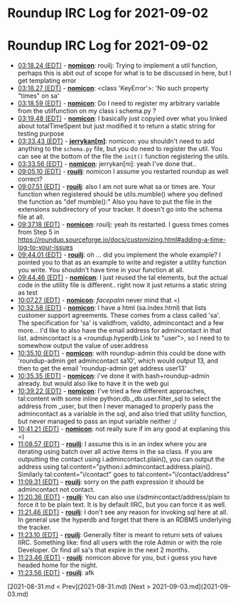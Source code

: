 # Roundup IRC Log for 2021-09-02 #
# Roundup IRC Log for 2021-09-02
* <a href="#03:18.24" id="03:18.24">03:18.24 (EDT)</a> - __[nomicon](https://github.com/nomicon)__: rouilj: Trying to implement a util function, perhaps this is abit out of scope for what is to be discussed in here, but I get templating error
* <a href="#03:18.27" id="03:18.27">03:18.27 (EDT)</a> - __[nomicon](https://github.com/nomicon)__: <class 'KeyError'>: 'No such property "times" on sa'
* <a href="#03:18.59" id="03:18.59">03:18.59 (EDT)</a> - __[nomicon](https://github.com/nomicon)__: Do I need to register my arbitrary variable from the utilfunction on my class i schema.py ?
* <a href="#03:19.48" id="03:19.48">03:19.48 (EDT)</a> - __[nomicon](https://github.com/nomicon)__: I basically just copyied over what you linked about totalTimeSpent but just modified it to return a static string for testing purpose
* <a href="#03:33.43" id="03:33.43">03:33.43 (EDT)</a> - __[jerrykan[m]](https://github.com/jerrykan[m])__: nomicon: you shouldn't need to add anything to the `schema.py` file, but you do need to register the util. You can see at the bottom of the file  the `init()` function registering the utils.
* <a href="#03:33.56" id="03:33.56">03:33.56 (EDT)</a> - __[nomicon](https://github.com/nomicon)__: jerrykan[m]: yeah I've done that..
* <a href="#09:05.10" id="09:05.10">09:05.10 (EDT)</a> - __[rouilj](https://github.com/rouilj)__: nomicon I assume you restarted roundup as well correct?
* <a href="#09:07.51" id="09:07.51">09:07.51 (EDT)</a> - __[rouilj](https://github.com/rouilj)__: also I am not sure what sa or times are. Your function when registered should be utils.mumble() where you defined the function as "def mumble():" Also you have to put the file in the extensions subdirectory of your tracker. It doesn't go into the schema file at all.
* <a href="#09:37.18" id="09:37.18">09:37.18 (EDT)</a> - __[nomicon](https://github.com/nomicon)__: rouilj: yeah its restarted. I guess times comes from Step 5 in <https://roundup.sourceforge.io/docs/customizing.html#adding-a-time-log-to-your-issues>
* <a href="#09:44.01" id="09:44.01">09:44.01 (EDT)</a> - __[rouilj](https://github.com/rouilj)__: oh ... did you implement the whole example? I pointed you to that as an example to write and register a utility function you write. You shouldn't have time in your function at all.
* <a href="#09:44.46" id="09:44.46">09:44.46 (EDT)</a> - __[nomicon](https://github.com/nomicon)__: I just reused the tal elements, but the actual code in the utility file is different.. right now it just returns a static string as test
* <a href="#10:07.27" id="10:07.27">10:07.27 (EDT)</a> - __[nomicon](https://github.com/nomicon)__: *facepalm* never mind that =)
* <a href="#10:32.58" id="10:32.58">10:32.58 (EDT)</a> - __[nomicon](https://github.com/nomicon)__: I have a html (sa.index.html) that lists customer support agreements. These comes from a class called 'sa'. The specification for 'sa' is validfrom, validto, admincontact and a few more... I'd like to also have the email address for admincontact in that list.  admincontact is a  <roundup.hyperdb.Link to "user">, so I need to to somewhow output the value of user.address
* <a href="#10:35.10" id="10:35.10">10:35.10 (EDT)</a> - __[nomicon](https://github.com/nomicon)__: with roundup-admin this could be done with 'roundup-admin get admincontact sa10', which would output 13, and then to get the email 'roundup-admin get address user13'
* <a href="#10:35.35" id="10:35.35">10:35.35 (EDT)</a> - __[nomicon](https://github.com/nomicon)__: i've done it with bash+roundup-admin already. but would also like to have it in the web gui
* <a href="#10:39.22" id="10:39.22">10:39.22 (EDT)</a> - __[nomicon](https://github.com/nomicon)__: I've tried a few different approaches, tal:content with some inline python:db._db.user.filter_sql to select the address from _user, but then I never managed to properly pass the admincontact as a variable in the sql, and also tried that utility function, but never managed to pass an input variable neither :/
* <a href="#10:41.21" id="10:41.21">10:41.21 (EDT)</a> - __[nomicon](https://github.com/nomicon)__: not really sure if im any good at explaning this =)
* <a href="#11:08.57" id="11:08.57">11:08.57 (EDT)</a> - __[rouilj](https://github.com/rouilj)__: I assume this is in an index where you are iterating using batch over all active items in the sa class.  If you are outputting the contact using i.admincontact.plain(), you can output the address using tal:content="python:i.admincontact.address.plain(). Similarly tal:content="i/contact" goes to tal:content="i/contact/address"
* <a href="#11:09.31" id="11:09.31">11:09.31 (EDT)</a> - __[rouilj](https://github.com/rouilj)__: sorry on the path expression it should be admincontact not contact.
* <a href="#11:20.36" id="11:20.36">11:20.36 (EDT)</a> - __[rouilj](https://github.com/rouilj)__: You can also use i/admincontact/address/plain to force it to be plain text. It is by default IIRC, but you can force it as well.
* <a href="#11:21.46" id="11:21.46">11:21.46 (EDT)</a> - __[rouilj](https://github.com/rouilj)__: I don't see any reason for invoking sql here at all. In general use the hyperdb and forget that there is an RDBMS underlying the tracker.
* <a href="#11:23.10" id="11:23.10">11:23.10 (EDT)</a> - __[rouilj](https://github.com/rouilj)__: Generally filter is meant to return sets of values IIRC. Something like: find all users with the role Admin or with the role Developer. Or find all sa's that expire in the next 2 months.
* <a href="#11:23.46" id="11:23.46">11:23.46 (EDT)</a> - __[rouilj](https://github.com/rouilj)__: nomicon above for you, but i guess you have headed home for the night.
* <a href="#11:23.56" id="11:23.56">11:23.56 (EDT)</a> - __[rouilj](https://github.com/rouilj)__: afk

<div class="inpage-footer">
[2021-08-31.md < Prev](2021-08-31.md)
[Next > 2021-09-03.md](2021-09-03.md)
</div>

